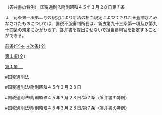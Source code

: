 （答弁書の特例）
国税通則法附則昭和４５年３月２８日第７条

１　前条第一項第二号の規定により新法の相当規定によつてされた審査請求とみなされたものについては、国税不服審判所長は、新法第九十三条第一項及び第九十四条の規定にかかわらず、答弁書を提出させないで担当審判官を指定することができる。

[前条(全)←](国税通則法＿＿＿＿附則昭和４５年３月２８日第６条_.md)    [→次条(全)](国税通則法＿＿＿＿附則昭和４５年３月２８日第８条_.md)

[第１項(全)](国税通則法＿＿＿＿附則昭和４５年３月２８日第７条第１項_.md)  

[第１項 　 ](国税通則法＿＿＿＿附則昭和４５年３月２８日第７条第１項.md)  

#国税通則法

#国税通則法/附則昭和４５年３月２８日

#国税通則法/附則昭和４５年３月２８日/第７条（答弁書の特例）

#国税通則法/附則昭和４５年３月２８日/第７条（答弁書の特例）

